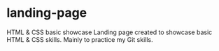 # landing-page
HTML &amp; CSS basic showcase
Landing page created to showcase basic HTML & CSS skills. Mainly to practice my Git skills.
